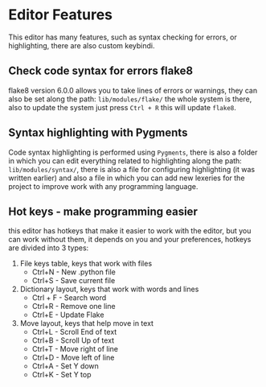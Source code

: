 # Editor Features
This editor has many features, such as syntax checking for errors, or highlighting, there are also custom keybindi.

## Check code syntax for errors flake8
flake8 version 6.0.0 allows you to take lines of errors or warnings, they can also be set along the path: `lib/modules/flake/` the whole system is there, also to update the system just press `Ctrl + R` this will update `flake8`.

## Syntax highlighting with Pygments
Code syntax highlighting is performed using `Pygments`, there is also a folder in which you can edit everything related to highlighting along the path: `lib/modules/syntax/`, there is also a file for configuring highlighting (it was written earlier) and also a file in which you can add new lexeries for the project to improve work with any programming language.

## Hot keys - make programming easier
this editor has hotkeys that make it easier to work with the editor, but you can work without them, it depends on you and your preferences, hotkeys are divided into 3 types:
1. File keys table, keys that work with files
    - Ctrl+N - New .python file
    - Ctrl+S - Save current file
2. Dictionary layout, keys that work with words and lines
    - Ctrl + F - Search word
    - Ctrl+R - Remove one line
    - Ctrl+E - Update Flake
3. Move layout, keys that help move in text
    - Ctrl+L - Scroll End of text
    - Ctrl+B - Scroll Up of text
    - Ctrl+T - Move right of line
    - Ctrl+D - Move left of line
    - Ctrl+A - Set Y down
    - Ctrl+K - Set Y top